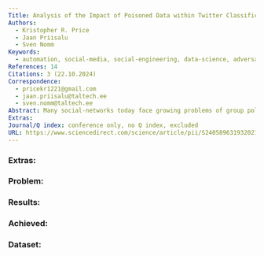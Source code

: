 ```yaml
---
Title: Analysis of the Impact of Poisoned Data within Twitter Classification Models
Authors:
  - Kristopher R. Price
  - Jaan Priisalu
  - Sven Nomm
Keywords:
  - automation, social-media, social-engineering, data-science, adversarial machine-learning
References: 14
Citations: 3 (22.10.2024)
Correspondence:
  - pricekr1221@gmail.com
  - jaan.priisalu@taltech.ee
  - sven.nomm@taltech.ee
Abstract: Many social-networks today face growing problems of group polarization, radicaliza-tion, and fake news. These issues are being exacerbated by the phenomenon of bots, which are becoming better at mimicking real people and are able to spread fake news faster within social-networks. Methods exist for detecting these social-media bots, but they may be vulnerable to manipulation. One way this might be done is through what is called a poisoning attack, where the data used to train a model is altered with the goal of reducing the models accuracy. The goal of this research is to study how poisoning attacks may be applied to models for detecting bots on Twitter. The results show that by introducing mislabeled data- points into a such a models training data, attackers can reduce its accuracy by up to twenty percent. The possibility of more effective poisoning techniques exists, and remains a topic for future research.
Extras: 
Journal/Q index: conference only, no Q index, excluded
URL: https://www.sciencedirect.com/science/article/pii/S240589631932021X
---
```



### Extras: 
### Problem: 
### Results: 
### Achieved: 
### Dataset: